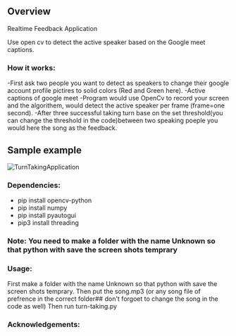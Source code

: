 ## Overview
Realtime Feedback Application

Use open cv to detect the active speaker based on the Google meet captions.
### How it works:
-First ask two people you want to detect as speakers to change their google account profile pictires to solid colors (Red and Green here).
-Active captions of google meet
-Program would use OpenCv to record your screen and the algorithem, would detect the active speaker per frame (frame=one second).
-After three successful taking turn base on the set threshold(you can change the threshold in the code)between two speaking poeple you would here the song as the feedback. 


## Sample example
![TurnTakingApplication](https://user-images.githubusercontent.com/60202851/101586121-90f2d880-3a24-11eb-8444-414cbc092770.JPG)


### Dependencies:
* pip install opencv-python
* pip install numpy
* pip install pyautogui
* pip3 install threading



### Note: You need to make a folder with the name Unknown so that python with save the screen shots temprary


### Usage:
First make a folder with the name Unknown so that python with save the screen shots temprary.
Then put the song.mp3 (or any song file of prefrence in the correct folder## don't forgoet to change the song in the code as well)
Then run turn-taking.py

### Acknowledgements:

